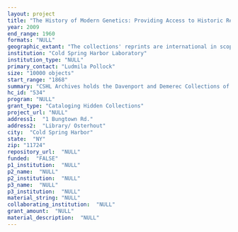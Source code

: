 ```yaml
--- 
layout: project 
title: "The History of Modern Genetics: Providing Access to Historic Reprint Collections at Cold Spring Harbor Laboratory Archives"
year: 2009
end_range: 1960
formats: "NULL"
geographic_extant: "The collections' reprints are international in scope. Authors and publications are primarily from the US, Europe, former Soviet Union and Japan."
institution: "Cold Spring Harbor Laboratory"
institution_type: "NULL"
primary_contact: "Ludmila Pollock"
size: "10000 objects"
start_range: "1868"
summary: "CSHL Archives holds the Davenport and Demerec Collections of rare scientific reprints. These reprints were carefully collected by these two prominent scientists for their and their colleagues’ research from 1868 to 1960. The collections hold approximately 90,000 reprints, which are organized in alphabetical order by author. Many of the 10,000 reprints we will select for cataloging represent the surviving evidence of pioneering scientists’ work, or history of particular fields. Their distinctiveness, compared to other reprints, has been noted by scholars. Many of them are the only physically available copy, which otherwise have been lost to history. These reprints are from obscure and extinct foreign scientific journals, and those rare, short lived titles, that are generally missing from standard histories of their fields. In total these papers represent a history of modern biology, eugenics (anthropometry, anthropology), and natural history (zoology, embryology). They document key discoveries by scientists from many international institutions which lead to interdisciplinary innovations and practical applications in agriculture, health sciences, genomics, and other fields. The reprints span the ages of modern biological research: naturalist studies immediately following Darwin’s 1859 publication, Origin of Species; plant genetics which began with the rediscovery of Mendel in 1900; the development of classical genetics; and the dark social history born from eugenics."
hc_id: "534"
program: "NULL"
grant_type: "Cataloging Hidden Collections"
project_url: "NULL"
address1:  "1 Bungtown Rd."
address2:  "Library/ Osterhout"
city:  "Cold Spring Harbor"
state:  "NY"
zip: "11724"
repository_url:  "NULL"
funded:  "FALSE"
p1_institution:  "NULL"
p2_name:  "NULL"
p2_institution:  "NULL"
p3_name:  "NULL"
p3_institution:  "NULL"
material_string: "NULL"
collaborating_institution:  "NULL"
grant_amount:  "NULL"
material_description:  "NULL"
---
```

